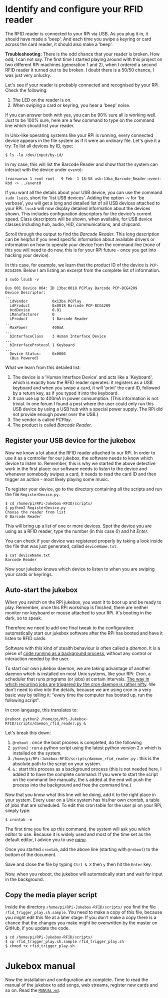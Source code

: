 # Identify and configure your RFID reader

The RFID reader is connected to your RPi via USB. As you plug it in, it should have made a 'beep'. And each time you swipe a keyring or card across the card reader, it should also make a 'beep'.

**Troubleshooting:** There is the odd chance that your reader is broken. How odd, I can not say. The first time I started playing around with this project on two different RPi machines (generation 1 and 2), when I ordered a second RFID reader it turned out to be broken. I doubt there is a 50/50 chance, I was just very unlucky. 

Let's see if your reader is probably connected and recognised by your RPi. Check the following:

1. The LED on the reader is on.
2. When swiping a card or keyring, you hear a 'beep' noise.

If you can answer both with yes, you can be 90% sure all is working well. Just to be 100% sure, here are a few command to type on the command line which should list your reader.

In Unix-like operating systems like your RPi is running, every connected device appears in the file system as if it were an ordinary file. Let's give it a try. To list all devices by ID, type:

~~~~
$ ls -la /dev/input/by-id/
~~~~

In my case, this will list the Barcode Reader and show that the system can interact with the device under `event0`:

~~~~
lrwxrwxrwx 1 root root   9 Feb  1 18:58 usb-13ba_Barcode_Reader-event-kbd -> ../event0
~~~~

If you want all the details about your USB device, you can use the command `sudo lsusb`, short for 'list USB devices'. Adding the option `-v` for 'be verbose', you will get a long and detailed list of all USB devices attached to your RPi. `lsusb` will now display detailed information about the devices shown. This includes configuration descriptors for the device's current speed. Class descriptors will be shown, when available, for USB device classes including hub, audio, HID, communications, and chipcard.

Scroll through the output to find the *Barcode Reader*. This long description can be helpful if you need specific information about available drivers or information on how to operate your device from the command line (none of this you will need to do now, this is for your RPi future - once you get into hacking your device).

In this case, for example, we learn that the product ID of the device is `PCP-BCG4209`. Below I am listing an excerpt from the complete list of information.

~~~~
$ sudo lsusb -v

Bus 001 Device 004: ID 13ba:0018 PCPlay Barcode PCP-BCG4209
Device Descriptor:
...
  idVendor           0x13ba PCPlay
  idProduct          0x0018 Barcode PCP-BCG4209
  bcdDevice          0.01
  iManufacturer      0 
  iProduct           1 Barcode Reader 
...
  MaxPower           400mA
...
  bInterfaceClass    3 Human Interface Device
...
  bInterfaceProtocol 1 Keyboard
...
  Device Status:     0x0000
  (Bus Powered)
~~~~

What we learn from this detailed list:

1. The device is a 'Human Interface Device' and acts like a 'Keyboard', which is exactly how the RFID reader operates: it registers as a USB keyboard and when you swipe a card, it will 'print' the card ID, followed by a return key, as if you typed it into the keyboard.
2. It can use up to 400mA in power consumption. (This information is not trivial. In one forum I found a post where the user could only run this USB device by using a USB hub with a special power supply. The RPi did not provide enough power over the USB.)
3. The vendor is called *PCPlay*.
4. The product is called *Barcode Reader*.

## Register your USB device for the jukebox

Now we know a lot about the RFID reader attached to our RPi. In order to use it as a controller for our jukebox, the software needs to know which device to listen to. Remember, this is why we started the above detective work in the first place: our software needs to *listen* to the device and whenever somebody swipes a card, it needs to read the card ID and then trigger an action - most likely playing some music.

To register your device, go to the directory containing all the scripts and run the file `RegisterDevice.py`.

~~~~
$ cd /home/pi/RPi-Jukebox-RFID/scripts/
$ python2 RegisterDevice.py
Choose the reader from list
0 Barcode Reader 
~~~~

This will bring up a list of one or more devices. Spot the device you are using as a RFID reader, type the number (in this case *0*) and hit *Enter*.

You can check if your device was registered properly by taking a look inside the file that was just generated, called `deviceName.txt`.

~~~~
$ cat deviceName.txt
Barcode Reader
~~~~

Now your jukebox knows which device to listen to when you are swiping your cards or keyrings.

## Auto-start the jukebox

When you switch on the RPi jukebox, you want it to boot up and be ready to play. Remember, once this RPi workshop is finished, there are neither monitor nor keyboard or mouse attached to your RPi. It's booting in the dark, so to speak.

Therefore we need to add one final tweak to the configuration: automatically start our jukebox software after the RPi has booted and have it listen to RFID cards.

Software with this kind of stealth behaviour is often called a *daemon*. It is a piece of [code running as a background process](https://en.wikipedia.org/wiki/Daemon_(computing)), without any control or interaction needed by the user.

To start our own jukebox daemon, we are taking advantage of another daemon which is installed on most Unix systems, like your RPi: *Cron*, a scheduler that runs programs (or jobs) at certain intervals. [The way in which recurring jobs are triggered by the cron daemon is rather nifty](https://en.wikipedia.org/wiki/Cron). We don't need to dive into the details, because we are using cron in a very basic way by telling it: "every time the computer has booted up, run the following script". 

In cron language, this translates to:

~~~~
@reboot python2 /home/pi/RPi-Jukebox-RFID/scripts/daemon_rfid_reader.py &
~~~~

Let's break this down:

1. `@reboot` : once the boot process is completed, do the following
2. `python2` : run a python script using the latest python version 2.x which is installed on the system.
3. `/home/pi/RPi-Jukebox-RFID/scripts/daemon_rfid_reader.py` : this is the absolute path to the script on your system.
4. `&` : start this process as a background process (this is not needed here, I added it to have the complete command. If you were to start the script on the command line manually, the `&` added at the end will push the process into the background and free the command line.)

Now that you know what this line will be doing, add it to the right place in your system. Every user on a Unix system has his/her own *crontab*, a table of jobs that are scheduled. To edit this cron table for the user pi on your RPi, simply type:

~~~~
$ crontab -e
~~~~

The first time you fire up this command, the system will ask you which editor to use. Because it is widely used and most of the time set as the default editor, I advice you to use [*nano*](https://www.nano-editor.org/).

Once you started `crontab`, add the above line (starting with `@reboot`) to the bottom of the document. 

Save and close the file by typing `Ctrl & X` then `y` then hit the `Enter` key.

Now, when you reboot, the jukebox will automatically start and wait for input in the background.

## Copy the media player script

Inside the directory `/home/pi/RPi-Jukebox-RFID/scripts/` you find the file `rfid_trigger_play.sh.sample`. You need to make a copy of this file, because you might edit this file at a later stage. If you don't make a copy there is a chance that the changes you make might be overwritten by the master on GitHub, if you update the code.

~~~~
$ cd /home/pi/RPi-Jukebox-RFID/scripts/
$ cp rfid_trigger_play.sh.sample rfid_trigger_play.sh
$ chmod +x rfid_trigger_play.sh
~~~~

# Jukebox manual

Now the installation and configuration are complete. Time to read the manual of the jukebox to add songs, web streams, register new cards and so on. Read the [`MANUAL.md`](MANUAL.md).